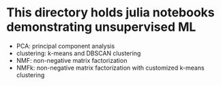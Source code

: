 # This directory holds julia notebooks demonstrating unsupervised ML
- PCA: principal component analysis
- clustering: k-means and DBSCAN clustering
- NMF: non-negative matrix factorization
- NMFk: non-negative matrix factorization with customized k-means clustering 
